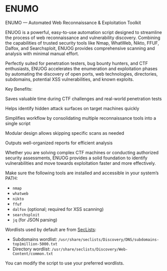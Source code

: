 # ENUMO
ENUMO — Automated Web Reconnaissance & Exploitation Toolkit

ENUOG is a powerful, easy-to-use automation script designed to streamline the process of web reconnaissance and vulnerability discovery. Combining the capabilities of trusted security tools like Nmap, WhatWeb, Nikto, FFUF, Dalfox, and Searchsploit, ENUOG provides comprehensive scanning and analysis with minimal manual effort.

Perfectly suited for penetration testers, bug bounty hunters, and CTF enthusiasts, ENUOG accelerates the enumeration and exploitation phases by automating the discovery of open ports, web technologies, directories, subdomains, potential XSS vulnerabilities, and known exploits.

Key Benefits:

Saves valuable time during CTF challenges and real-world penetration tests

Helps identify hidden attack surfaces on target machines quickly

Simplifies workflow by consolidating multiple reconnaissance tools into a single script

Modular design allows skipping specific scans as needed

Outputs well-organized reports for efficient analysis

Whether you are solving complex CTF machines or conducting authorized security assessments, ENUOG provides a solid foundation to identify vulnerabilities and move towards exploitation faster and more effectively.

Make sure the following tools are installed and accessible in your system’s PATH:

- `nmap`
- `whatweb`
- `nikto`
- `ffuf`
- `dalfox` (optional; required for XSS scanning)
- `searchsploit`
- `jq` (for JSON parsing)

Wordlists used by default are from [SecLists](https://github.com/danielmiessler/SecLists):

- Subdomains wordlist: `/usr/share/seclists/Discovery/DNS/subdomains-top1million-5000.txt`  
- Directory wordlist: `/usr/share/seclists/Discovery/Web-Content/common.txt`

You can modify the script to use your preferred wordlists.
